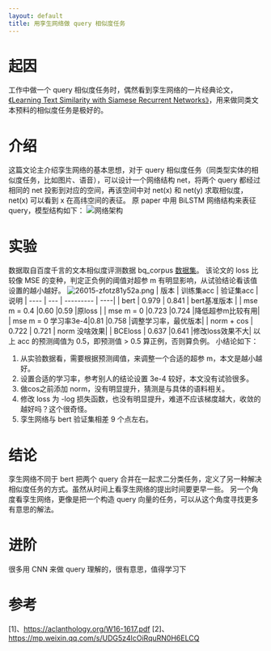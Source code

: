 ```yaml
---
layout: default
title: 用孪生网络做 query 相似度任务
---
```


# 起因
工作中做一个 query 相似度任务时，偶然看到孪生网络的一片经典论文，[《Learning Text Similarity with Siamese Recurrent Networks》](https://aclanthology.org/W16-1617.pdf)，用来做同类文本预料的相似度任务是极好的。

# 介绍
这篇文论主介绍孪生网络的基本思想，对于 query 相似度任务（同类型实体的相似度任务，比如图片、语音），可以设计一个网络结构 net，将两个 query 都经过相同的 net 投影到对应的空间，再该空间中对 net(x) 和 net(y) 求取相似度， net(x) 可以看到 x 在高纬空间的表征。
原 paper 中用 BiLSTM 网络结构来表征 query，模型结构如下：
![网络架构](http://informal.top/usr/uploads/2021/12/835350353.png)

# 实验
数据取自百度千言的文本相似度评测数据 bq_corpus [数据集](https://aistudio.baidu.com/aistudio/competition/detail/45/0/submit-result)。
该论文的 loss 比较像 MSE 的变种，判定正负例的阈值对超参 m 有明显影响，从试验结论看该值设置的越小越好。
![26015-zfotz81y52a.png](http://informal.top/usr/uploads/2021/12/2662121877.png)
| 版本               | 训练集acc  | 验证集acc | 说明 
| ----              | ---       | --------- | ----|
| bert              | 0.979     | 0.841     | bert基准版本 |
| mse m = 0.4       |0.60       |0.59     |原loss | 
| mse m = 0          |0.723     |0.724    |降低超参m比较有用|
| mse m = 0 学习率3e-4|0.81      |0.758      |调整学习率，最优版本|
| norm + cos        | 0.722     | 0.721     | norm 没啥效果|
| BCEloss             | 0.637   |0.641     |修改loss效果不大|
以上 acc 的预测阈值为 0.5，即预测值 > 0.5 算正例，否则算负例。
小结论如下：
1. 从实验数据看，需要根据预测阈值，来调整一个合适的超参 m，本文是越小越好。
1. 设置合适的学习率，参考别人的结论设置 3e-4 较好，本文没有试验很多。
1. 做cos之前添加 norm，没有明显提升，猜测是与具体的语料相关。
1. 修改 loss 为 -log 损失函数，也没有明显提升，难道不应该梯度越大，收敛的越好吗？这个很奇怪。
1. 孪生网络与 bert 验证集相差 9 个点左右。

# 结论
孪生网络不同于 bert 把两个 query 合并在一起求二分类任务，定义了另一种解决相似度任务的方式。虽然从时间上看孪生网络的提出时间要更早一些。
另一个角度看孪生网络，更像是把一个构造 query 向量的任务，可以从这个角度寻找更多有意思的解法。

# 进阶
很多用 CNN 来做 query 理解的，很有意思，值得学习下

# 参考
[1]、https://aclanthology.org/W16-1617.pdf
[2]、https://mp.weixin.qq.com/s/UDG5z4lcOiRquRN0H6ELCQ